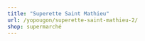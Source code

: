 ```yaml
---
title: "Superette Saint Mathieu"
url: /yopougon/superette-saint-mathieu-2/
shop: supermarché
---
```

